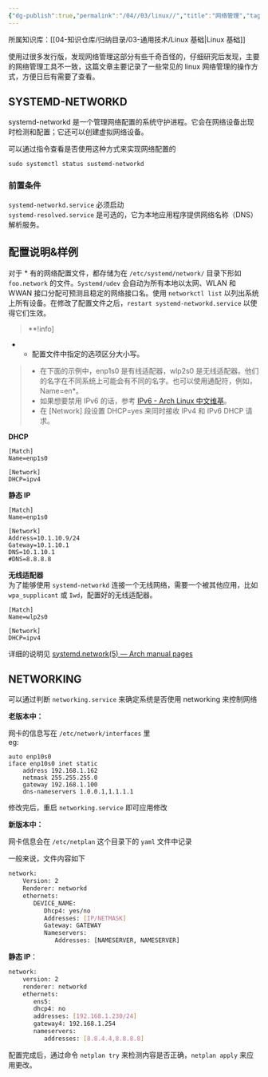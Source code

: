 ```yaml
---
{"dg-publish":true,"permalink":"/04//03/linux//","title":"网络管理","tags":["网络管理","Linux"]}
---
```



所属知识库：[[04-知识仓库/归纳目录/03-通用技术/Linux 基础\|Linux 基础]]

使用过很多发行版，发现网络管理这部分有些千奇百怪的，仔细研究后发现，主要的网络管理工具不一致，这篇文章主要记录了一些常见的 linux 网络管理的操作方式，方便日后有需要了查看。

## SYSTEMD-NETWORKD

systemd-networkd 是一个管理网络配置的系统守护进程。它会在网络设备出现时检测和配置；它还可以创建虚拟网络设备。

可以通过指令查看是否使用这种方式来实现网络配置的

```
sudo systemctl status sustemd-networkd
```

### 前置条件

`systemd-networkd.service` 必须启动  
`systemd-resolved.service` 是可选的，它为本地应用程序提供网络名称（DNS）解析服务。

## 配置说明&样例

对于 * 有的网络配置文件，都存储为在 `/etc/systemd/network/` 目录下形如 `foo.network` 的文件。`Systemd/udev` 会自动为所有本地以太网、WLAN 和 WWAN 接口分配可预测且稳定的网络接口名。使用 `networkctl list` 以列出系统上所有设备。在修改了配置文件之后，`restart systemd-networkd.service` 以使得它们生效。

> **!info]

- - 配置文件中指定的选项区分大小写。

> - 在下面的示例中，enp1s0 是有线适配器，wlp2s0 是无线适配器。他们的名字在不同系统上可能会有不同的名字。也可以使用通配符，例如，Name=en\*。
> - 如果想要禁用 IPv6 的话，参考 [IPv6 - Arch Linux 中文维基](https://wiki.archlinuxcn.org/wiki/IPv6#systemd-networkd_2)。
> - 在 \[Network\] 段设置 DHCP=yes 来同时接收 IPv4 和 IPv6 DHCP 请求。

**DHCP**

```
[Match]
Name=enp1s0

[Network]
DHCP=ipv4
```

**静态 IP**

```
[Match]
Name=enp1s0

[Network]
Address=10.1.10.9/24
Gateway=10.1.10.1
DNS=10.1.10.1
#DNS=8.8.8.8
```

**无线适配器**  
为了能够使用 `systemd-networkd` 连接一个无线网络，需要一个被其他应用，比如 `wpa_supplicant` 或 `Iwd`，配置好的无线适配器。

```
[Match]
Name=wlp2s0

[Network]
DHCP=ipv4
```

详细的说明见 [systemd.network(5) — Arch manual pages](https://man.archlinux.org/man/systemd.network.5)

## NETWORKING

可以通过判断 `networking.service` 来确定系统是否使用 networking 来控制网络

**老版本中：**

网卡的信息写在 `/etc/network/interfaces` 里  
eg:

```
auto enp10s0
iface enp10s0 inet static
	address 192.168.1.162
	netmask 255.255.255.0
	gateway 192.168.1.100
	dns-nameservers 1.0.0.1,1.1.1.1
```

修改完后，重启 `networking.service` 即可应用修改

**新版本中：**

网卡信息会在 `/etc/netplan` 这个目录下的 `yaml` 文件中记录

一般来说，文件内容如下

```bash
network:
    Version: 2
    Renderer: networkd
    ethernets:
       DEVICE_NAME:
          Dhcp4: yes/no
          Addresses: [IP/NETMASK]
          Gateway: GATEWAY
          Nameservers:
             Addresses: [NAMESERVER, NAMESERVER]
```

**静态 IP**：

```bash
network:
    version: 2
    renderer: networkd
    ethernets:
       ens5:
       dhcp4: no
       addresses: [192.168.1.230/24]
       gateway4: 192.168.1.254
       nameservers:
          addresses: [8.8.4.4,8.8.8.8]
```

配置完成后，通过命令 `netplan try` 来检测内容是否正确，`netplan apply` 来应用更改。
